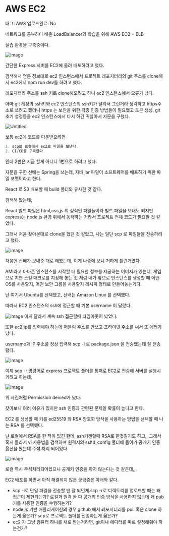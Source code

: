 # AWS EC2

태그: AWS
업로드완료: No

네트워크를 공부하다 배운 LoadBalancer의 학습을 위해 AWS EC2 + ELB

실습 환경을 구축중이다.

![image](https://github.com/JUNOSHON/experss-elb/assets/67476544/15940923-d3ae-492d-b209-e52230e5aeca)

간단한 Express 서버를 EC2에 올려 배포하려고 했다.

검색해서 얻은 정보대로 ec2 인스턴스에서 프로젝트 레포지터리의 git 주소를 clone해서 ec2에서 npm run dev를 하려고 했다.

레포지터리 주소를 ssh 키로 clone해오려고 하니 ec2 인스턴스에서 오류가 났다.

아마 git 계정의 ssh키와 ec2 인스턴스의 ssh키가 달라서 그런거라 생각하고 https주소로 쓰려고 했더니 https 는 보안을 위한 각종 인증 방법들이 필요했고 토큰 생성, git 초기 설정등을 ec2 인스턴스에서 다시 하긴 귀찮아서 자문을 구했다.

![Untitled](AWS%20EC2%20d59adac18304467ca447fb05915fc36a/Untitled%201.png)

보통 ec2에 코드를 다운받으려면

```cpp
1. scp로 로컬에서 ec2로 파일을 보낸다.
2. CI/CD를 구축한다.
```

인데 2번은 지금 할게 아니니 1번으로 하려고 했다.

자문을 구한 선배는 Spring을 쓰는데, 자바 jar 파일이 소프트웨어를 배포하기 위한 파일 포맷이라고 한다.

React 로 S3 배포할 때 build 폴더와 유사한 것 같다.

검색해 봤는데,

React 빌드 파일은 html,css,js 의 정적인 파일들이라 빌드 파일을 보내도 되지만 express는 node.js 환경 위에서 동작하는 거라서 프로젝트 전체 코드가 필요한 것 같았다.

그래서 처음 찾아본대로 clone을 했던 것 같았고, 나는 일단 scp 로 파일들을 전송하려고 했다.

![image](https://github.com/JUNOSHON/experss-elb/assets/67476544/5550e884-dbc9-487b-9b99-a463d202362f)

처음엔 선배가 보내준 대로 해봤는데, 이게 나중에 보니 거하게 틀린거였다.

AMI라고 아마존 인스턴스를 시작할 때 필요한 정보를 제공하는 이미지가 있는데, 게임으로 치면 스킬 매크로를 지정해 놓는 것 처럼 내가 앞으로 인스턴스를 생성할 때 어떤 OS를 사용할지, 어떤 보안 그룹을 사용할지 레시피 형태로 만들어놓는거다.

난 여기서 Ubuntu를 선택했고, 선배는 Amazon Linux 를 선택했다.

따라서 EC2 인스턴스의 ssh에 접근할 때 기본 username 이 달랐다.

![image](https://github.com/JUNOSHON/experss-elb/assets/67476544/820fb018-7893-4fcb-80e8-5ae3c44a7f9f)
이게 달라서 계속 ssh 접근할때 타임아웃이 났었다.

또한 ec2 ip를 입력해야 하는데 퍼블릭 주소를 안쓰고 프라이빗 주소를 써서 또 에러가 났다.

username과 IP 주소룰 정상 입력해 scp -i 로 package.json 을 전송했는데 잘 전송 됐다.

![image](https://github.com/JUNOSHON/experss-elb/assets/67476544/6c40d580-973c-406a-8b65-e936d85a3f29)

이제 scp -r 명령어로 express 프로젝트 폴더를 통째로 EC2로 전송해 서버를 실행시키려고 하는데,

![image](https://github.com/JUNOSHON/experss-elb/assets/67476544/36b6cf47-a54c-4ca6-9222-15c14827e635)

위 사진처럼 Permission denied가 났다.

찾아보니 여러 이유가 있지만 ssh 인증과 관련된 문제일 확률이 높다고 한다.

EC2 를 생성할 때 키를 ed25519 와 RSA 암호화 방식을 사용하는 방법을 선택할 때 나는 RSA 를 선택했다.

난 로컬에서 RSA를 한 적이 없긴 한데, ssh키젠할때 RSA로 한것같기도 하고,, 그래서 혹시 몰라서 vi 사용법을 검색하며 원격지의 sshd_config 폴더에 들어가 공개키 인증 옵션을 봤는데 주석 처리 되어있다.

![image](https://github.com/JUNOSHON/experss-elb/assets/67476544/00c9555f-e15b-4f9e-bb1e-8ee68c8e6112)

로컬 역시 주석처리되어있으니 공개키 인증을 하지 않는다는 것 같은데,,,

EC2 배포를 하면서 아직 해결되지 않은 궁금증은 아래와 같다.

- scp -i로 단일 파일을 전송할 땐 잘 되던게 scp -r로 디렉토리를 업로드할 때는 왜 접근이 제한되는가? 로컬과 원격 둘 다 공개키 인증 방식을 사용하지 않는데 왜 pub 키를 사용한 인증을 수행하는가?
- node.js 기반 애플리케이션의 경우 github 에서 레포지터리를 pull 혹은 clone 하는게 옳은가? scp로 프로젝트 폴더를 전송하는게 옳은가?
- ec2 가 그냥 컴퓨터 하나를 새로 받는거라면, git이나 에디터를 따로 설정해줘야 하는건가?
